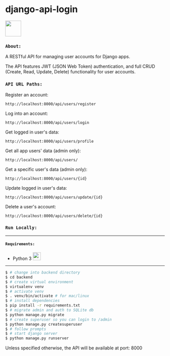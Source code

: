 # django-api-login
<img src="https://cdn.worldvectorlogo.com/logos/django.svg" width="50" height="50"/>

### `About:`
A RESTful API for managing user accounts for Django apps.

The API features JWT (JSON Web Token) authentication, and full CRUD (Create, Read, Update, Delete) functionality for user accounts.  

### `API URL Paths:`

Register an account:
```
http://localhost:8000/api/users/register
```

Log into an account:
```
http://localhost:8000/api/users/login
```

Get logged in user's data:
```
http://localhost:8000/api/users/profile
```

Get all app users' data (admin only):
```
http://localhost:8000/api/users/
```

Get a specific user's data (admin only):
```
http://localhost:8000/api/users/{id}
```

Update logged in user's data:
```
http://localhost:8000/api/users/update/{id}
```

Delete a user's account:
```
http://localhost:8000/api/users/delete/{id}
```


### `Run Locally:`
---
#### `Requirements:`
* Python 3   <img src="https://cdn.worldvectorlogo.com/logos/python-5.svg" width="25" height="25"/>
---

```bash
$ # change into backend directory
$ cd backend
$ # create virtual environment
$ virtualenv venv
$ # activate venv
$ . venv/bin/activate # for mac/linux
$ # install dependencies
$ pip install -r requirements.txt
$ # migrate admin and auth to SQLite db
$ python manage.py migrate
$ # create superuser so you can login to /admin
$ python manage.py createsuperuser
$ # follow prompts
$ # start django server
$ python manage.py runserver
```
Unless specified otherwise, the API will be available at port: 8000 